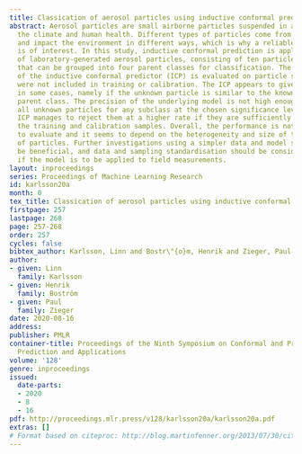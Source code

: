 ```yaml
---
title: Classication of aerosol particles using inductive conformal prediction
abstract: Aerosol particles are small airborne particles suspended in air affecting
  the climate and human health. Different types of particles come from different sources
  and impact the environment in different ways, which is why a reliable particle classification
  is of interest. In this study, inductive conformal prediction is applied to a dataset
  of laboratory-generated aerosol particles, consisting of ten particle subclasses
  that can be grouped into four parent classes for classification. The performance
  of the inductive conformal predictor (ICP) is evaluated on particle subclasses that
  were not included in training or calibration. The ICP appears to give accurate predictions
  in some cases, namely if the unknown particle is similar to the known ones in the
  parent class. The precision of the underlying model is not high enough to reject
  all unknown particles for any subclass at the chosen significance levels, but the
  ICP manages to reject them at a higher rate if they are sufficiently different from
  the training and calibration samples. Overall, the performance is not straightforward
  to evaluate and it seems to depend on the heterogeneity and size of the classes
  of particles. Further investigations using a simpler data and model set-up would
  be beneficial, and data and sampling standardisation should be considered more carefully
  if the model is to be applied to field measurements.
layout: inproceedings
series: Proceedings of Machine Learning Research
id: karlsson20a
month: 0
tex_title: Classication of aerosol particles using inductive conformal prediction
firstpage: 257
lastpage: 268
page: 257-268
order: 257
cycles: false
bibtex_author: Karlsson, Linn and Bostr\"{o}m, Henrik and Zieger, Paul
author:
- given: Linn
  family: Karlsson
- given: Henrik
  family: Boström
- given: Paul
  family: Zieger
date: 2020-08-16
address: 
publisher: PMLR
container-title: Proceedings of the Ninth Symposium on Conformal and Probabilistic
  Prediction and Applications
volume: '128'
genre: inproceedings
issued:
  date-parts:
  - 2020
  - 8
  - 16
pdf: http://proceedings.mlr.press/v128/karlsson20a/karlsson20a.pdf
extras: []
# Format based on citeproc: http://blog.martinfenner.org/2013/07/30/citeproc-yaml-for-bibliographies/
---
```

